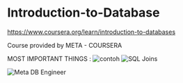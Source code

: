 # Introduction-to-Database
https://www.coursera.org/learn/introduction-to-databases


Course provided by META - COURSERA

MOST IMPORTANT THINGS :
![contoh](https://github.com/user-attachments/assets/fe2b3b1b-3f6b-468a-9d8c-3b015042205b)
![SQL Joins](https://github.com/user-attachments/assets/33cdd6a9-153a-42f3-bc86-28228999148a)





![Meta DB Engineer](https://github.com/user-attachments/assets/7968176c-7e53-46dc-bd46-d11367ed0c7e)
